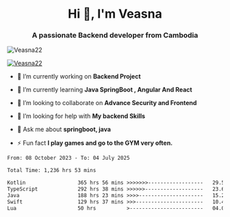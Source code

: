 <h1 align="center">Hi 👋, I'm Veasna</h1>
<h3 align="center">A passionate Backend developer from Cambodia</h3>

<p align="left"> <img src="https://komarev.com/ghpvc/?username=Veasna22&label=Profile%20views&color=0e75b6&style=flat" alt="Veasna22" /> </p>

<p align="left"> <a href="https://github.com/ryo-ma/github-profile-trophy"><img src="https://github-profile-trophy.vercel.app/?username=veasna22&theme=dracula" alt="Veasna22" /></a> </p>

- 🔭 I’m currently working on **Backend Project**

- 🌱 I’m currently learning **Java SpringBoot , Angular And React**

- 👯 I’m looking to collaborate on **Advance Security and Frontend**

- 🤝 I’m looking for help with **My backend Skills**

- 💬 Ask me about **springboot, java**

- ⚡ Fun fact **I play games and go to the GYM very often.**

<!--START_SECTION:waka-->

```txt
From: 08 October 2023 - To: 04 July 2025

Total Time: 1,236 hrs 53 mins

Kotlin                 365 hrs 56 mins >>>>>>>------------------   29.59 %
TypeScript             292 hrs 38 mins >>>>>>-------------------   23.66 %
Java                   188 hrs 23 mins >>>>---------------------   15.23 %
Swift                  129 hrs 37 mins >>>----------------------   10.48 %
Lua                    50 hrs          >------------------------   04.04 %
```

<!--END_SECTION:waka-->
